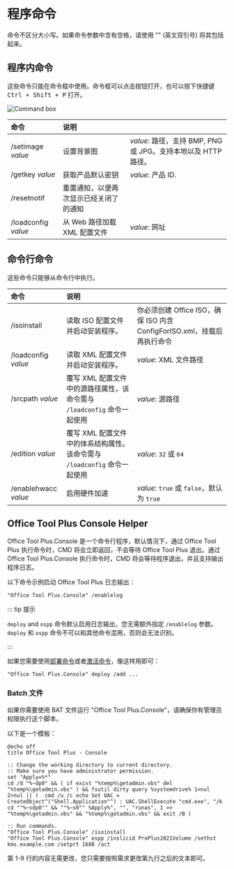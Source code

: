 # 程序命令

命令不区分大小写。如果命令参数中含有空格，请使用 "" (英文双引号) 将其包括起来。

## 程序内命令

这些命令只能在命令框中使用。命令框可以点击按钮打开，也可以按下快捷键 <kbd>Ctrl + Shift + P</kbd> 打开。

![Command box](/images/zh-tw/command-box.png)

| 命令 | 说明 |  |
| :-- | :-- | :-- |
| /setimage *value* | 设置背景图 | *value*: 路径，支持 BMP, PNG 或 JPG。支持本地以及 HTTP 路径。 |
| /getkey *value* | 获取产品默认密钥 | *value*: 产品 ID. |
| /resetnotif | 重置通知，以便再次显示已经关闭了的通知 | |
| /loadconfig *value* | 从 Web 路径加载 XML 配置文件 | *value*: 网址 |

## 命令行命令

这些命令只能够从命令行中执行。

| 命令 | 说明 |  |
| :-- | :-- | :-- |
| /isoinstall | 读取 ISO 配置文件并启动安装程序。 | 你必须创建 Office ISO，确保 ISO 内含 ConfigForISO.xml，挂载后再执行命令 |
| /loadconfig *value* | 读取 XML 配置文件并启动安装程序。 | *value*: XML 文件路径 |
| /srcpath *value* | 覆写 XML 配置文件中的源路径属性，该命令需与 `/loadconfig` 命令一起使用 | *value*: 源路径 |
| /edition *value* | 覆写 XML 配置文件中的体系结构属性。该命令需与 `/loadconfig` 命令一起使用 | *value*: `32` 或 `64` |
| /enablehwacc *value* | 启用硬件加速 | *value*: `true` 或 `false`，默认为 `true` |

## Office Tool Plus Console Helper

Office Tool Plus.Console 是一个命令行程序，默认情况下，通过 Office Tool Plus 执行命令时，CMD 将会立即返回，不会等待 Office Tool Plus 退出。通过 Office Tool Plus.Console 执行命令时，CMD 将会等待程序退出，并且支持输出程序日志。

以下命令示例启动 Office Tool Plus 日志输出：

``` batch
"Office Tool Plus.Console" /enablelog
```

::: tip 提示

`deploy` and `ospp` 命令默认启用日志输出，您无需额外指定 `/enablelog` 参数。`deploy` 和 `ospp` 命令不可以和其他命令混用，否则会无法识别。

:::

如果您需要使用[部署命令](deploy.md)或者[激活命令](activate.md)，像这样用即可：

``` batch
"Office Tool Plus.Console" deploy /add ...
```

### Batch 文件

如果你需要使用 BAT 文件运行 "Office Tool Plus.Console"，请确保你有管理员权限执行这个脚本。

以下是一个模板：

``` batch
@echo off
title Office Tool Plus - Console

:: Change the working directory to current directory.
:: Make sure you have administrator permission.
set "Apply=%*"
cd /d "%~dp0" && ( if exist "%temp%\getadmin.vbs" del "%temp%\getadmin.vbs" ) && fsutil dirty query %systemdrive% 1>nul 2>nul || (  cmd /u /c echo Set UAC = CreateObject^("Shell.Application"^) : UAC.ShellExecute "cmd.exe", "/k cd ""%~sdp0"" && ""%~s0"" %Apply%", "", "runas", 1 >> "%temp%\getadmin.vbs" && "%temp%\getadmin.vbs" && exit /B )

:: Run commands.
"Office Tool Plus.Console" /isoinstall
"Office Tool Plus.Console" ospp /inslicid ProPlus2021Volume /sethst kms.example.com /setprt 1688 /act
```

第 1-9 行的内容无需更改，您只需要按照需求更改第九行之后的文本即可。
